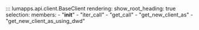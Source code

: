 ::: lumapps.api.client.BaseClient
    rendering:
      show_root_heading: true
    selection:
      members:
        - "__init__"
        - "iter_call"
        - "get_call"
        - "get_new_client_as"
        - "get_new_client_as_using_dwd"
